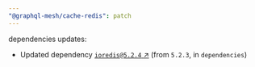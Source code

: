 ```yaml
---
"@graphql-mesh/cache-redis": patch
---
```

dependencies updates:
  - Updated dependency [`ioredis@5.2.4` ↗︎](https://www.npmjs.com/package/ioredis/v/5.2.4) (from `5.2.3`, in `dependencies`)
